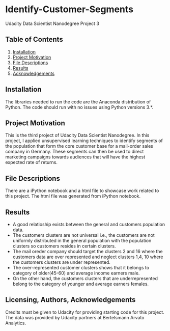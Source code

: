 
# Identify-Customer-Segments
Udacity Data Scientist Nanodegree Project 3

## Table of Contents
1. [Installation](https://github.com/access2abey/Identify-Customer-Segments#Installation)
2. [Project Motivation](https://github.com/access2abey/Identify-Customer-Segments#Project-Motivation)
3. [File Descriptions](https://github.com/access2abey/Identify-Customer-Segments#File-Descriptions)
4. [Results](https://github.com/access2abey/Identify-Customer-Segments#Results)
5. [Acknowledgements](https://github.com/access2abey/Identify-Customer-Segments#Licensing-Authors-Acknowledgements)

## Installation
The libraries needed to run the code are the Anaconda distribution of Python. The code should run with no issues using Python versions 3.*.


## Project Motivation
This is the third project of Udacity Data Scientist Nanodegree. In this project, I applied unsupervised learning techniques to identify segments of the population that form the core customer base for a mail-order sales company in Germany. These segments can then be used to direct marketing campaigns towards audiences that will have the highest expected rate of returns.







## File Descriptions
There are a iPython notebook and a html file to showcase work related to this project. The html file was generated from iPython notebook.

## Results

* A good relatioship exists between the general and customers population data. 
* The customers clusters are not universal i.e., the customers are not uniformly distributed in the general population with the population clusters so customers resides in certain clusters. 
* The mail oreder company should target the clusters 2 and 16 where the customers data are over represented and neglect clusters 1,4, 10 where the customers clusters are under represented. 
* The over-represented customer clusters shows that it belongs to category of older(45-60) and average income earners male. 
* On the other hand, the customers clusters that are underrepresented belong to the category of younger and average earners females.

## Licensing, Authors, Acknowledgements
Credits must be given to Udacity for providing starting code for this project. The data was provided by Udacity partners at Bertelsmann Arvato Analytics.




